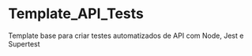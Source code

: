 # Template_API_Tests

Template base para criar testes automatizados de API com Node, Jest e Supertest
